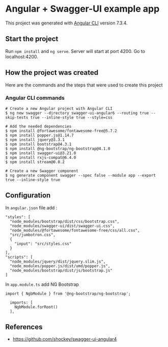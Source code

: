 # Angular + Swagger-UI example app

This project was generated with [Angular CLI](https://github.com/angular/angular-cli) version 7.3.4.

## Start the project

Run `npm install` and `ng serve`. Server will start at port 4200. Go to localhost:4200.

## How the project was created

Here are the commands and the steps that were used to create this project 

### Angular CLI commands

```
# Create a new Angular project with Angular CLI
$ ng new swagger --directory swagger-ui-angular6 --routing true --skip-tests true --inline-style true --style=css

# Add the needed dependencies
$ npm install @fortawesome/fontawesome-free@5.7.2
$ npm install popper.js@1.14.7
$ npm install jquery@3.3.1
$ npm install bootstrap@4.3.1
$ npm install @ng-bootstrap/ng-bootstrap@4.1.0
$ npm install swagger-ui@3.21.0
$ npm install rxjs-compat@6.4.0
$ npm install stream@0.0.2

# Create a new Swagger component
$ ng generate component swagger --spec false --module app --export true --inline-style true
```

## Configuration

In `angular.json` file add :

```
"styles": [
  "node_modules/bootstrap/dist/css/bootstrap.css",
  "node_modules/swagger-ui/dist/swagger-ui.css",
  "node_modules/@fortawesome/fontawesome-free/css/all.css",
  "src/jumbotron.css",
  {
    "input": "src/styles.css"
  }
],
"scripts": [
  "node_modules/jquery/dist/jquery.slim.js",
  "node_modules/popper.js/dist/umd/popper.js",
  "node_modules/bootstrap/dist/js/bootstrap.js"
]
```

In `app.module.ts` add NG Bootstrap

```
import { NgbModule } from '@ng-bootstrap/ng-bootstrap';

  imports: [
    NgbModule.forRoot()
  ],
```

## References

* https://github.com/shockey/swagger-ui-angular4
